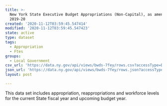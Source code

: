 ```yaml
---
title: >-
  New York State Executive Budget Appropriations (Non-Capital), as amended
  2019-20
created: '2020-11-12T03:59:45.547414'
modified: '2020-11-12T03:59:45.547423'
state: active
type: dataset
tags:
  - Appropriation
  - Ftes
groups:
  - Local Government
csv_url: 'https://data.ny.gov/api/views/bwds-7fey/rows.csv?accessType=DOWNLOAD'
json_url: 'https://data.ny.gov/api/views/bwds-7fey/rows.json?accessType=DOWNLOAD'
layout: post

---
```

This data set includes appropriation, reappropriations and workforce
levels for the current State fiscal year and upcoming budget year.
